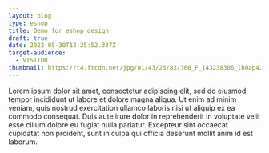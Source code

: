 ```yaml
---
layout: blog
type: eshop
title: Demo for eshop design
draft: true
date: 2022-05-30T12:25:52.337Z
target-audience:
  - VISITOR
thumbnail: https://t4.ftcdn.net/jpg/01/43/23/83/360_F_143238306_lh0ap42wgot36y44WybfQpvsJB5A1CHc.jpg
---
```

Lorem ipsum dolor sit amet, consectetur adipiscing elit, sed do eiusmod tempor incididunt ut labore et dolore magna aliqua. Ut enim ad minim veniam, quis nostrud exercitation ullamco laboris nisi ut aliquip ex ea commodo consequat. Duis aute irure dolor in reprehenderit in voluptate velit esse cillum dolore eu fugiat nulla pariatur. Excepteur sint occaecat cupidatat non proident, sunt in culpa qui officia deserunt mollit anim id est laborum.